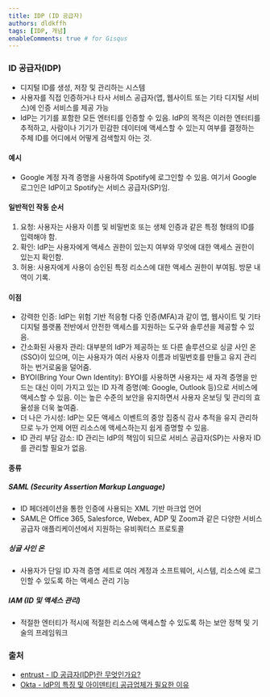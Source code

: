 ```yaml
---
title: IDP (ID 공급자)
authors: dldkffh
tags: [IDP, 개념]
enableComments: true # for Gisqus
---
```


### ID 공급자(IDP)

- 디지털 ID를 생성, 저장 및 관리하는 시스템
- 사용자를 직접 인증하거나 타사 서비스 공급자(앱, 웹사이트 또는 기타 디지털 서비스)에 인증 서비스를 제공 가능
- IdP는 기기를 포함한 모든 엔터티를 인증할 수 있음. IdP의 목적은 이러한 엔터티를 추적하고, 사람이나 기기가 민감한 데이터에 액세스할 수 있는지 여부를 결정하는 주체 ID를 어디에서 어떻게 검색할지 아는 것.

<!--truncate-->

#### 예시

- Google 계정 자격 증명을 사용하여 Spotify에 로그인할 수 있음. 여기서 Google 로그인은 IdP이고 Spotify는 서비스 공급자(SP)임.

#### 일반적인 작동 순서

1. 요청: 사용자는 사용자 이름 및 비밀번호 또는 생체 인증과 같은 특정 형태의 ID를 입력해야 함.
2. 확인: IdP는 사용자에게 액세스 권한이 있는지 여부와 무엇에 대한 액세스 권한이 있는지 확인함.
3. 허용: 사용자에게 사용이 승인된 특정 리소스에 대한 액세스 권한이 부여됨. 방문 내역이 기록.

#### 이점

- 강력한 인증: IdP는 위험 기반 적응형 다중 인증(MFA)과 같이 앱, 웹사이트 및 기타 디지털 플랫폼 전반에서 안전한 액세스를 지원하는 도구와 솔루션을 제공할 수 있음.
- 간소화된 사용자 관리: 대부분의 IdP가 제공하는 또 다른 솔루션으로 싱글 사인 온(SSO)이 있으며, 이는 사용자가 여러 사용자 이름과 비밀번호를 만들고 유지 관리하는 번거로움을 덜어줌.
- BYOI(Bring Your Own Identity): BYOI를 사용하면 사용자는 새 자격 증명을 만드는 대신 이미 가지고 있는 ID 자격 증명(예: Google, Outlook 등)으로 서비스에 액세스할 수 있음. 이는 높은 수준의 보안을 유지하면서 사용자 온보딩 및 관리의 효율성을 더욱 높여줌.
- 더 나은 가시성: IdP는 모든 액세스 이벤트의 중앙 집중식 감사 추적을 유지 관리하므로 누가 언제 어떤 리소스에 액세스하는지 쉽게 증명할 수 있음.
- ID 관리 부담 감소: ID 관리는 IdP의 책임이 되므로 서비스 공급자(SP)는 사용자 ID를 관리할 필요가 없음.

#### 종류

##### SAML (Security Assertion Markup Language)

- ID 페더레이션을 통한 인증에 사용되는 XML 기반 마크업 언어
- SAML은 Office 365, Salesforce, Webex, ADP 및 Zoom과 같은 다양한 서비스 공급자 애플리케이션에서 지원하는 유비쿼터스 프로토콜

##### 싱글 사인 온

- 사용자가 단일 ID 자격 증명 세트로 여러 계정과 소프트웨어, 시스템, 리소스에 로그인할 수 있도록 하는 액세스 관리 기능

##### IAM (ID 및 액세스 관리)

- 적절한 엔터티가 적시에 적절한 리소스에 액세스할 수 있도록 하는 보안 정책 및 기술의 프레임워크

### 출처

- [entrust - ID 공급자(IDP)란 무엇인가요?](https://www.entrust.com/ko/resources/learn/what-is-an-identity-provider)
- [Okta - IdP의 특징 및 아이덴티티 공급업체가 필요한 이유](https://www.okta.com/kr/identity-101/why-your-company-needs-an-identity-provider/)
